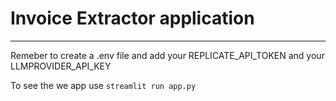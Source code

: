 # Invoice Extractor application
---
Remeber to create a .env file and add your REPLICATE_API_TOKEN and your LLMPROVIDER_API_KEY

To see the we app use ```streamlit run app.py```

